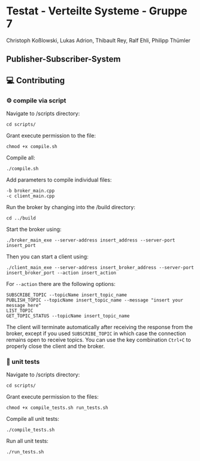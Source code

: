 # Testat - Verteilte Systeme - Gruppe 7

Christoph Koßlowski, Lukas Adrion, Thibault Rey, Ralf Ehli, Philipp Thümler

## Publisher-Subscriber-System

## :computer: Contributing

### :gear: compile via script
Navigate to /scripts directory:

```
cd scripts/
```

Grant execute permission to the file:

```shell
chmod +x compile.sh
```
Compile all:

```shell
./compile.sh
```
Add parameters to compile individual files:
```
-b broker_main.cpp
-c client_main.cpp
```

Run the broker by changing into the /build directory:

```
cd ../build
```

Start the broker using:

```
./broker_main_exe --server-address insert_address --server-port insert_port
```

Then you can start a client using:

```
./client_main_exe --server-address insert_broker_address --server-port insert_broker_port --action insert_action
```

For `--action` there are the following options:

```
SUBSCRIBE_TOPIC --topicName insert_topic_name
PUBLISH_TOPIC --topicName insert_topic_name --message "insert your message here"
LIST_TOPIC
GET_TOPIC_STATUS --topicName insert_topic_name
```

The client will terminate automatically after receiving the response from the broker, except if you used `SUBSCRIBE_TOPIC` in which case the connection remains open to receive topics. You can use the key combination `Ctrl+C` to properly close the client and the broker.

### :test_tube: unit tests

Navigate to /scripts directory:

```
cd scripts/
```

Grant execute permission to the files:
```shell
chmod +x compile_tests.sh run_tests.sh
```

Compile all unit tests:
```shell
./compile_tests.sh
```

Run all unit tests:
```
./run_tests.sh
```

